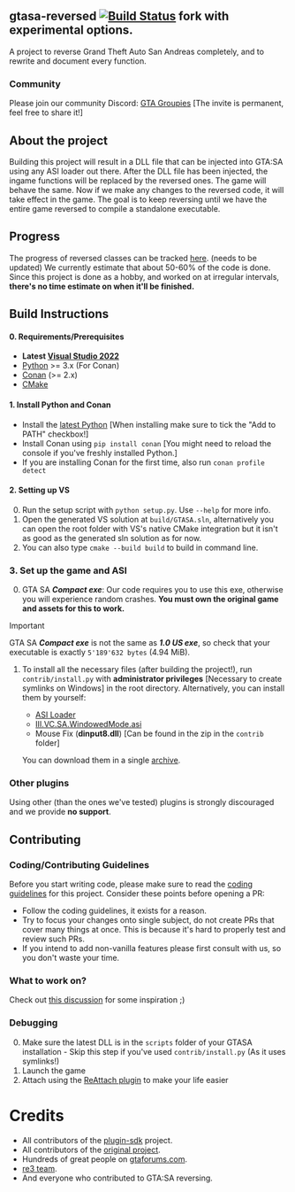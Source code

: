## gtasa-reversed [![Build Status](https://github.com/gta-reversed/gta-reversed/actions/workflows/build.yml/badge.svg?branch=master)](https://github.com/gta-reversed/gta-reversed/actions?query=workflow%3ABuild) fork with experimental options.

A project to reverse Grand Theft Auto San Andreas completely, and to rewrite and document every function.

### Community
Please join our community Discord: [GTA Groupies](https://discord.gg/FG8XJ5Npqe) [The invite is permanent, feel free to share it!]

## About the project
Building this project will result in a DLL file that can be injected into GTA:SA using any ASI loader out there. After the DLL file has been injected, the ingame functions will be replaced by the reversed ones. The game will behave the same. Now if we make any changes to the reversed code, it will take effect in the game. The goal is to keep reversing until we have the entire game reversed to compile a standalone executable.

## Progress
The progress of reversed classes can be tracked [here](docs/ReversedClasses.MD). (needs to be updated)
We currently estimate that about 50-60% of the code is done.
Since this project is done as a hobby, and worked on at irregular intervals, **there's no time estimate on when it'll be finished.**

## Build Instructions
#### 0. Requirements/Prerequisites
* **Latest [Visual Studio 2022](https://visualstudio.microsoft.com/en/downloads/)**
* [Python](https://www.python.org/downloads/) >= 3.x (For Conan)
* [Conan](https://docs.conan.io/2/installation.html#install-with-pip-recommended) (>= 2.x)
* [CMake](https://cmake.org/download/)

#### 1. Install Python and Conan
* Install the [latest Python](https://www.python.org/downloads/) [When installing make sure to tick the "Add to PATH" checkbox!]
* Install Conan using `pip install conan` [You might need to reload the console if you've freshly installed Python.]
* If you are installing Conan for the first time, also run `conan profile detect`

#### 2. Setting up VS
0) Run the setup script with `python setup.py`. Use `--help` for more info.
1) Open the generated VS solution at `build/GTASA.sln`, alternatively you can open the root folder with VS's native CMake integration but it isn't as good as the generated sln solution as for now.
2) You can also type `cmake --build build` to build in command line.

### 3. Set up the game and ASI
0. GTA SA ***Compact exe***: Our code requires you to use this exe, otherwise you will experience random crashes. **You must own the original game and assets for this to work.**

> [!IMPORTANT]
> GTA SA ***Compact exe*** is not the same as ***1.0 US exe***, so check that your executable is exactly `5'189'632 bytes` (4.94 MiB).

1. To install all the necessary files (after building the project!), run `contrib/install.py` with **__administrator privileges__** [Necessary to create symlinks on Windows] in the root directory.
Alternatively, you can install them by yourself:
    * [ASI Loader](https://gtaforums.com/topic/523982-relopensrc-silents-asi-loader/)
    * [III.VC.SA.WindowedMode.asi](https://github.com/ThirteenAG/III.VC.SA.WindowedMode)
    * Mouse Fix (**dinput8.dll**) [Can be found in the zip in the `contrib` folder]

    You can download them in a single [archive](https://github.com/gta-reversed/gta-reversed-modern/blob/master/contrib/plugins.zip).

### Other plugins
Using other (than the ones we've tested) plugins is strongly discouraged and we provide __**no support**__.

## Contributing

### Coding/Contributing Guidelines
Before you start writing code, please make sure to read the [coding guidelines](docs/CodingGuidelines.MD) for this project. Consider these points before opening a PR:

* Follow the coding guidelines, it exists for a reason.
* Try to focus your changes onto single subject, do not create PRs that cover many things at once. This is because it's hard to properly test and review such PRs.
* If you intend to add non-vanilla features please first consult with us, so you don't waste your time.

### What to work on?
Check out [this discussion](https://github.com/gta-reversed/gta-reversed-modern/discussions/402) for some inspiration ;)

### Debugging
0) Make sure the latest DLL is in the `scripts` folder of your GTASA installation - Skip this step if you've used `contrib/install.py` (As it uses symlinks!)
1) Launch the game
2) Attach using the [ReAttach plugin](https://marketplace.visualstudio.com/items?itemName=ErlandR.ReAttach) to make your life easier

# Credits
- All contributors of the [plugin-sdk](https://github.com/DK22Pac/plugin-sdk) project.
- All contributors of the [original project](https://github.com/codenulls/gta-reversed).
- Hundreds of great people on [gtaforums.com](https://gtaforums.com/topic/194199-documenting-gta-sa-memory-addresses).
- [re3 team](https://github.com/GTAmodding/re3).
- And everyone who contributed to GTA:SA reversing.
